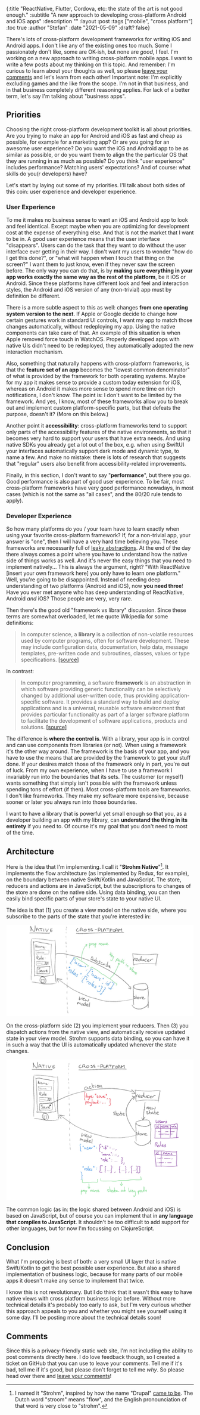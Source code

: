 {:title "ReactNative, Flutter, Cordova, etc: the state of the art is not good enough."
 :subtitle "A new approach to developing cross-platform Android and iOS apps"
 :description ""
 :layout :post
 :tags ["mobile", "cross platform"]
 :toc true
 :author "Stefan"
 :date "2021-05-09"
 :draft? false}

There's lots of cross-platform development frameworks for writing iOS and
Android apps. I don't like any of the existing ones too much. Some I
passionately don't like, some are OK-ish, but none are _good_, I feel. I'm
working on a new approach to writing cross-platform mobile apps. I want to write
a few posts about my thinking on this topic. And remember: I'm curious to learn
about your thoughts as well, so please [leave your comments][comments] and let's
learn from each other! Important note: I'm explicitly excluding games and the
like from the scope. I'm not in that business, and in that business completely
different reasoning applies. For lack of a better term, let's say I'm talking
about "business apps".

## Priorities

Choosing the right cross-platform development toolkit is all about priorities.
Are you trying to make an app for Android and iOS as fast and cheap as possible,
for example for a marketing app? Or are you going for an awesome user
experience? Do you want the iOS and Android app to be as similar as possible, or
do you want them to align the the particular OS that they are running in as much
as possible? Do you think "user experience" includes performance? Matching
users' expectations? And of course: what skills do you(r developers) have?

Let's start by laying out some of my priorities. I'll talk about both sides
of this coin: user experience and developer experience.

### User Experience

To me it makes no business sense to want an iOS and Android app to look and feel
identical. Except maybe when you are optimizing for development cost at the
expense of everything else. And that is not the market that I want to be in. A
good user experience means that the user interface "disappears". Users can do
the task that they want to do without the user interface ever getting in their
way. I don't want my users to wonder "how do I get this done?", or "what will
happen when I touch that thing on the screen?" I want them to just know, even if
they never saw the screen before. The only way you can do that, is by **making
sure everything in your app works exactly the same way as the rest of the
platform**, be it iOS or Android. Since these platforms have different look and
feel and interaction styles, the Android and iOS version of any (non-trivial)
app must by definition be different.

There is a more subtle aspect to this as well: changes **from one operating
system version to the next**. If Apple or Google decide to change how certain
gestures work in standard UI controls, I want my app to match those changes
automatically, without redeploying my app. Using the native components can take
care of that. An example of this situation is when Apple removed force touch in
WatchOS. Properly developed apps with native UIs didn't need to be redeployed,
they automatically adopted the new interaction mechanism.

Also, something that naturally happens with cross-platform frameworks, is that
the **feature set of an app** becomes the "lowest common denominator" of what is
provided by the framework for both operating systems. Maybe for my app it makes
sense to provide a custom today extension for iOS, whereas on Android it makes
more sense to spend more time on rich notifications, I don't know. The point is:
I don't want to be limited by the framework. And yes, I know, most of these
frameworks allow you to break out and implement custom platform-specific parts,
but that defeats the purpose, doesn't it? (More on this below.)

Another point it **accessibility**: cross-platform frameworks tend to support only
parts of the accessibility features of the native environments, so that it
becomes very hard to support your users that have extra needs. And using native
SDKs you already get a lot out of the box, e.g. when using SwiftUI your
interfaces automatically support dark mode and dynamic type, to name a few. And
make no mistake: there is lots of research that suggests that "regular" users
also benefit from accessibility-related improvements.

Finally, in this section, I don't want to say "**performance**", but there you go.
Good performance is also part of good user experience. To be fair, most
cross-platform frameworks have very good performance nowadays, in most cases
(which is not the same as "all cases", and the 80/20 rule tends to apply).

### Developer Experience

So how many platforms do you / your team have to learn exactly when using your
favorite cross-platform framework? If, for a non-trivial app, your answer is
"one", then I will have a very hard time believing you. These frameworks are
necessarily full of [leaky abstractions][wikipedia-leaky-abstraction]. At the
end of the day there always comes a point where you have to understand how the
native side of things works as well. And it's never the easy things that you
need to implement natively... This is always the argument, right? "With
ReactNative [insert your own framework here] you only have to learn one
platform." Well, you're going to be disappointed. Instead of needing deep
understanding of two platforms (Android and iOS), now **you need three**! Have
you ever met anyone who has deep understanding of ReactNative, Android _and_
iOS? Those people are very, very rare.

Then there's the good old "framework vs library" discussion. Since these terms
are somewhat overloaded, let me quote Wikipedia for some definitions:

> In computer science, a **library** is a collection of non-volatile resources used
> by computer programs, often for software development. These may include
> configuration data, documentation, help data, message templates, pre-written
> code and subroutines, classes, values or type specifications.
> [[source]][wikipedia-library]

In contrast:

> In computer programming, a software **framework** is an abstraction in which
> software providing generic functionality can be selectively changed by
> additional user-written code, thus providing application-specific software. It
> provides a standard way to build and deploy applications and is a universal,
> reusable software environment that provides particular functionality as part
> of a larger software platform to facilitate the development of software
> applications, products and solutions. [[source]][wikipedia-framework]

The difference is **where the control is**. With a library, your app is in
control and can use components from libraries (or not). When using a framework
it's the other way around. The framework is the basis of your app, and you have
to use the means that are provided by the framework to get your stuff done. If
your desires match those of the framework only in part, you're out of luck. From
my own experience, when I have to use a framework I invariably run into the
boundaries that its sets. The customer (or myself) wants something that simply
isn't possible with the framework unless spending tons of effort (if then). Most
cross-platform tools are frameworks. I don't like frameworks. They make my
software more expensive, because sooner or later you always run into those
boundaries.

I want to have a library that is powerful yet small enough so that you, as a
developer building an app with my library, can **understand the thing in its
entirety** if you need to. Of course it's my goal that you don't need to most of
the time.

## Architecture

Here is the idea that I'm implementing. I call it "**Strohm Native**"[^strohm].
It implements the flow architecture (as implemented by Redux, for example), on
the boundary between native Swift/Kotlin and JavaScript. The store, reducers and
actions are in JavaScript, but the subscriptions to changes of the store are
done on the native side. Using data binding, you can then easily bind specific
parts of your store's state to your native UI.

The idea is that (1) you create a view model on the native side, where you
subscribe to the parts of the state that you're interested in:

![Strohm: Subscribe](/img/strohm-subscribe.jpg)

On the cross-platform side (2) you implement your reducers. Then (3) you
dispatch actions from the native view, and automatically receive updated state
in your view model. Strohm supports data binding, so you can have it in such a
way that the UI is automatically updated whenever the state changes.

![Strohm: Redux](/img/strohm-redux.jpg)

The common logic (as in: the logic shared between Android and iOS) is based on
JavaScript, but of course you can implement that in **any language that compiles
to JavaScript**. It shouldn't be too difficult to add support for other
languages, but for now I'm focussing on ClojureScript.

## Conclusion

What I'm proposing is best of both: a very small UI layer that is native
Swift/Kotlin to get the best possible user experience. But also a shared
implementation of business logic, because for many parts of our mobile apps it
doesn't make any sense to implement that twice.

I know this is not revolutionary. But I do think that it wasn't this easy to
have native views with cross platform business logic before. Without more
technical details it's probably too early to ask, but I'm very curious whether
this approach appeals to you and whether you might see yourself using it some
day. I'll be posting more about the technical details soon!

## Comments

Since this is a privacy-friendly static web site, I'm not including the ability
to post comments directly here. I do love feedback though, so I created a ticket
on GitHub that you can use to leave your comments. Tell me if it's bad, tell me
if it's good, but please don't forget to tell me _why_. So please head over
there and [leave your comments][comments]!

[^strohm]: I named it "Strohm", inspired by how the name "Drupal" [came to
be](https://www.drupal.org/about/history). The Dutch word "stroom" means "flow",
and the English pronounciation of that word is very close to "strohm".

[comments]: https://github.com/svdo/unfolded.dev/issues/5
[wikipedia-library]: https://en.wikipedia.org/wiki/Library_(computing)
[wikipedia-framework]: https://en.wikipedia.org/wiki/Software_framework
[wikipedia-leaky-abstraction]: https://en.wikipedia.org/wiki/Leaky_abstraction
